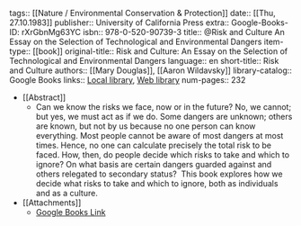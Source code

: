 tags:: [[Nature / Environmental Conservation & Protection]]
date:: [[Thu, 27.10.1983]]
publisher:: University of California Press
extra:: Google-Books-ID: rXrGbnMg63YC
isbn:: 978-0-520-90739-3
title:: @Risk and Culture An Essay on the Selection of Technological and Environmental Dangers
item-type:: [[book]]
original-title:: Risk and Culture: An Essay on the Selection of Technological and Environmental Dangers
language:: en
short-title:: Risk and Culture
authors:: [[Mary Douglas]], [[Aaron Wildavsky]]
library-catalog:: Google Books
links:: [Local library](zotero://select/library/items/7R3Y8VL9), [Web library](https://www.zotero.org/users/6520516/items/7R3Y8VL9)
num-pages:: 232

- [[Abstract]]
	- Can we know the risks we face, now or in the future? No, we cannot; but yes, we must act as if we do. Some dangers are unknown; others are known, but not by us because no one person can know everything. Most people cannot be aware of most dangers at most times. Hence, no one can calculate precisely the total risk to be faced. How, then, do people decide which risks to take and which to ignore? On what basis are certain dangers guarded against and others relegated to secondary status?  This book explores how we decide what risks to take and which to ignore, both as individuals and as a culture.
- [[Attachments]]
	- [Google Books Link](https://books.google.es/books?id=rXrGbnMg63YC)
